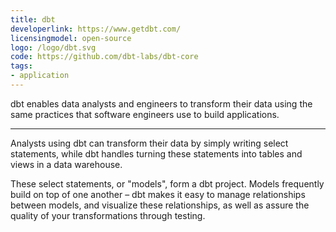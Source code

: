 ```yaml
---
title: dbt
developerlink: https://www.getdbt.com/
licensingmodel: open-source
logo: /logo/dbt.svg
code: https://github.com/dbt-labs/dbt-core
tags:
- application
---
```

dbt enables data analysts and engineers to transform their data using the same practices that software engineers use to build applications.
    
---

Analysts using dbt can transform their data by simply writing select statements, while dbt handles turning these statements into tables and views in a data warehouse.

These select statements, or "models", form a dbt project. Models frequently build on top of one another – dbt makes it easy to manage relationships between models, and visualize these relationships, as well as assure the quality of your transformations through testing.
